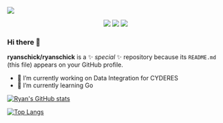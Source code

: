 <!--  https://ritik307.github.io/portfolio/  -->
<p align="center">
 
</p align="center">
<img src="https://github.com/rmschick99/rmschick99/images/banner.png" />

<p align="center">
 
 <img src="https://badges.pufler.dev/visits/rmschick99/rmschick99"/> 
 <!-- <img src="https://badges.pufler.dev/years/ritik307"/> -->
 <img src="https://badges.pufler.dev/repos/rmschick99"/>
 <img src="https://badges.pufler.dev/commits/monthly/rmschick99" />

</p>


### Hi there 👋


**ryanschick/ryanschick** is a ✨ _special_ ✨ repository because its `README.md` (this file) appears on your GitHub profile.

- 🔭 I’m currently working on Data Integration for CYDERES
- 🌱 I’m currently learning Go


[![Ryan's GitHub stats](https://github-readme-stats.vercel.app/api?username=rmschick99&count_private=true&hide=stars,issues&show_icons=true&theme=dracula)](https://github.com/anuraghazra/github-readme-stats)

[![Top Langs](https://github-readme-stats.vercel.app/api/top-langs/?username=rmschick99&layout=compact&theme=dracula)](https://github.com/anuraghazra/github-readme-stats)
